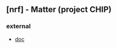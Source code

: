 ## [nrf] - Matter (project CHIP)




### external
* [doc](https://developer.nordicsemi.com/nRF_Connect_SDK/doc/latest/nrf/ug_matter_architecture.html)